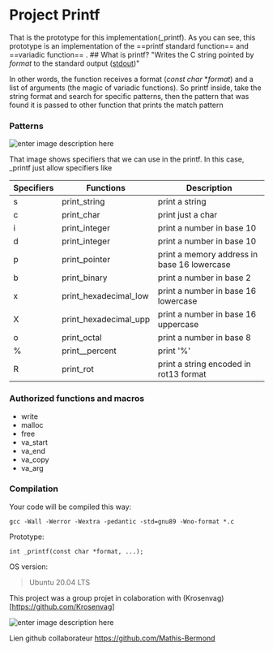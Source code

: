 # Project Printf

That is the prototype for this implementation(_printf). As you can see, this prototype is an implementation of the ==printf standard function== and ==variadic function== .  ## What is printf? "Writes the C string pointed by _format_ to the standard output ([stdout](http://www.cplusplus.com/stdout))"

In other words, the function receives a format (*const char* **format*) and a list of arguments (the magic of variadic functions). So printf inside, take the string format and search for specific patterns, then the pattern that was found it is passed to other function that prints the match pattern  

### Patterns 

![enter image description here](https://i.imgur.com/vmU0FhC.png) 	 

That image shows specifiers that we can use in the printf.  In this case, _printf just allow specifiers like

|Specifiers|Functions|Description| 
|--|--|--|
|s|print_string|print a string| 
|c|print_char|print just a char| 
|i|print_integer|print a number in base 10|
|d|print_integer|print a number in base 10|
|p|print_pointer|print a memory address in base 16 lowercase| 
|b|print_binary|print a number in base 2|
|x|print_hexadecimal_low|print a number in base 16 lowercase| 
|X|print_hexadecimal_upp|print a number in base 16 uppercase|
|o|print_octal|print a number in base 8| 
|%|print__percent|print '%'|
|R|print_rot|print a string encoded in rot13 format| 

### Authorized functions and macros

- write
- malloc
- free
- va_start
- va_end
- va_copy
- va_arg

### Compilation

Your code will be compiled this way:

`gcc -Wall -Werror -Wextra -pedantic -std=gnu89 -Wno-format *.c`

Prototype: 

`int _printf(const char *format, ...);`

OS version:

>Ubuntu 20.04 LTS

This project was a group projet in colaboration with (Krosenvag)[https://github.com/Krosenvag]

![enter image description here](https://i.redd.it/ocz7g3ixkl211.jpg)

Lien github collaborateur https://github.com/Mathis-Bermond
